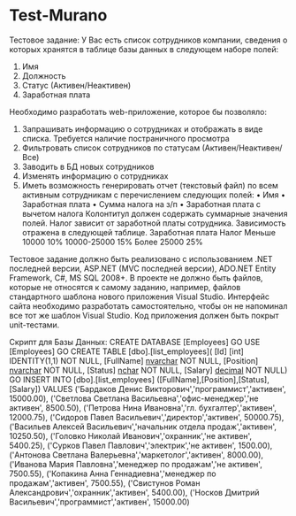 # Test-Murano

Тестовое задание:
У Вас есть список сотрудников компании, сведения о которых хранятся в таблице базы данных в следующем наборе полей: 
1.	Имя 
2.	Должность
3.	Статус (Активен/Неактивен)
4.	Заработная плата

Необходимо разработать web-приложение, которое бы позволяло:
1.	Запрашивать информацию о сотрудниках и отображать в виде списка. Требуется наличие постраничного просмотра 
2.	Фильтровать список сотрудников по статусам (Активен/Неактивен/Все)
3.	Заводить в БД новых сотрудников
4.	Изменять информацию о сотрудниках
5.	Иметь возможность генерировать отчет (текстовый файл) по всем активным сотрудникам с перечислением следующих полей: 
•	Имя
•	Заработная плата
•	Сумма налога на з/п
•	Заработная плата с вычетом налога
Колонтитул должен содержать суммарные значения полей.
Налог зависит от заработной платы сотрудника. Зависимость отражена в следующей таблице.
Заработная плата	Налог
Меньше 10000	10%
10000-25000	15%
Более 25000	25%

Тестовое задание должно быть реализовано с использованием .NET последней версии, ASP.NET (MVC последней версии), ADO.NET Entity Framework, C#, MS SQL 2008+. В проекте не должно быть файлов, которые не относятся к самому заданию, например, файлов стандартного шаблона нового приложения Visual Studio. Интерфейс сайта необходимо разработать самостоятельно, чтобы он не напоминал все тот же шаблон Visual Studio. 
Код приложения должен быть покрыт unit-тестами.


Скрипт для Базы Данных:
CREATE DATABASE [Employees]
GO
USE [Employees]
GO
CREATE TABLE [dbo].[list_employees](
	[Id] [int] IDENTITY(1,1) NOT NULL,
	[FullName] [nvarchar](max) NOT NULL,
	[Position] [nvarchar](50) NOT NULL,
	[Status] [nchar](10) NOT NULL,
	[Salary] [decimal](18,2) NOT NULL)
GO
INSERT INTO [dbo].[list_employees]
           ([FullName],[Position],[Status],[Salary])
     VALUES
		('Бардаков Денис Викторович','программист','активен', 15000.00),
		('Светлова Светлана Васильевна','офис-менеджер','не активен', 8500.50),
		('Петрова Нина Ивановна','гл. бухгалтер','активен', 12000.75),
		('Сидоров Павел Васильевич','директор','активен', 50000.75),
		('Васильев Алексей Васильевич','начальник отдела продаж','активен', 10250.50),
		('Головко Николай Иванович','охранник','не активен', 5400.25),
		('Сурков Павел Павлович','электрик','не активен', 1500.00),
		('Антонова Светлана Валерьевна','маркетолог','активен', 8000.00),
		('Иванова Мария Павловна','менеджер по продажам','не активен', 7500.55),
		('Копакина Анна Геннадиевна','менеджер по продажам','активен', 7500.55),
		('Свистунов Роман Александрович','охранник','активен', 5400.00),
		('Носков Дмитрий Васильевич','программист','активен', 15000.00)
